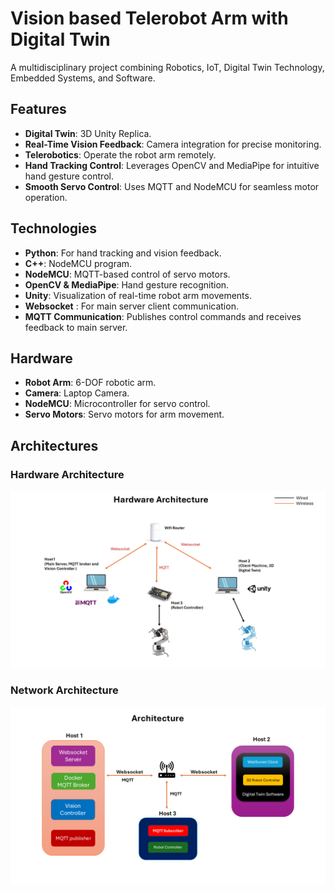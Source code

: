 # Vision based Telerobot Arm with Digital Twin

A multidisciplinary project combining Robotics, IoT, Digital Twin Technology, Embedded Systems, and Software.

## Features
- **Digital Twin**: 3D Unity Replica.
- **Real-Time Vision Feedback**: Camera integration for precise monitoring.
- **Telerobotics**: Operate the robot arm remotely.
- **Hand Tracking Control**: Leverages OpenCV and MediaPipe for intuitive hand gesture control.
- **Smooth Servo Control**: Uses MQTT and NodeMCU for seamless motor operation.

## Technologies
- **Python**: For hand tracking and vision feedback.
- **C++**: NodeMCU program.
- **NodeMCU**: MQTT-based control of servo motors.
- **OpenCV & MediaPipe**: Hand gesture recognition.
- **Unity**: Visualization of real-time robot arm movements.
- **Websocket** : For main server client communication.
- **MQTT Communication**: Publishes control commands and receives feedback to main server.

## Hardware
- **Robot Arm**: 6-DOF robotic arm.
- **Camera**: Laptop Camera.
- **NodeMCU**: Microcontroller for servo control.
- **Servo Motors**: Servo motors for arm movement.

## Architectures
### Hardware Architecture
![Hardware Architecture](ReadMeResources\Slide1.PNG)

### Network Architecture
![Architecture](ReadMeResources\Slide2.PNG)





